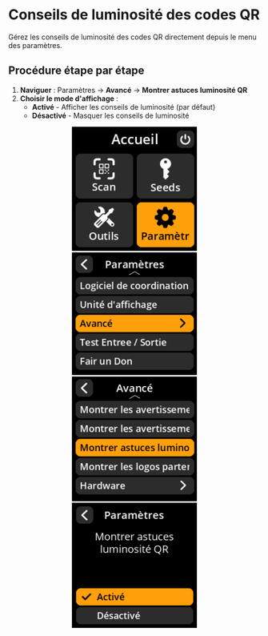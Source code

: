 # Conseils de luminosité des codes QR

Gérez les conseils de luminosité des codes QR directement depuis le menu des paramètres.

## Procédure étape par étape

1. **Naviguer** : Paramètres → **Avancé** → **Montrer astuces luminosité QR**
2. **Choisir le mode d'affichage** :
     - **Activé** - Afficher les conseils de luminosité (par défaut)
     - **Désactivé** - Masquer les conseils de luminosité

<div align="center">
     <img src="images/HomeScreenSettingsSelectView_dc_as_fr.png" alt="Menu de sélection des paramètres" width="250"/>
</div>

<div align="center">
     <img src="images/SettingsMainMenuAdvancedSelectView_dc_as_fr.png" alt="Menu de sélection avancé" width="250"/>
</div>

<div align="center">
     <img src="images/ShowQrBrightnessTipsSelectView_dc_as_fr.png" alt="Afficher le menu de sélection des astuces de luminosité QR" width="250"/>
</div>

<div align="center">
     <img src="images/SettingsEntryUpdateSelectionView_qr_brightness_tips_dc_as_fr.png" alt="Configuration des astuces de luminosité QR" width="250"/>
</div>
